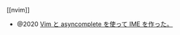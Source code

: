 [[nvim]]
- @2020 [Vim と asyncomplete を使って IME を作った。](https://zenn.dev/mattn/articles/5a84f6a09f907c374577)
